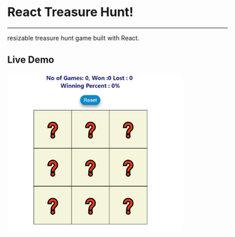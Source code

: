 
# React Treasure Hunt!
----------------------

resizable treasure hunt game built with React.

## Live Demo

<a href="https://hyosunko.github.io/treasure-hunt/">
<img src="https://github.com/hyosunko/hyosunko.github.io/blob/master/img/treasure-hunt.PNG" width="400"></a>




